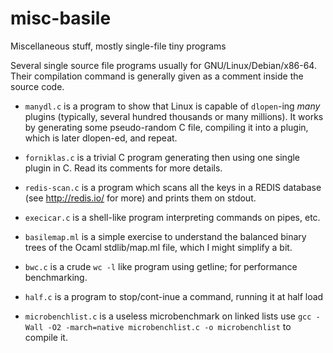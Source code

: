 # misc-basile
Miscellaneous stuff, mostly single-file tiny programs

Several single source file programs usually for
GNU/Linux/Debian/x86-64. Their compilation command is generally given
as a comment inside the source code.

* `manydl.c` is a program to show that Linux is capable of `dlopen`-ing
  *many* plugins (typically, several hundred thousands or many
  millions). It works by generating some pseudo-random C file, compiling it
  into a plugin, which is later dlopen-ed, and repeat.

* `forniklas.c` is a trivial C program generating then using one single plugin
 in C. Read its comments for more details.

* `redis-scan.c` is a program which scans all the keys in a REDIS database
  (see http://redis.io/ for more) and prints them on stdout.

* `execicar.c` is a shell-like program interpreting commands on pipes, etc.

* `basilemap.ml` is a simple exercise to understand the balanced binary trees
of the Ocaml stdlib/map.ml file, which I might simplify a bit.

* `bwc.c`  is a crude `wc -l` like program using getline; for performance benchmarking.

* `half.c` is a program to stop/cont-inue a command, running it at half load

* `microbenchlist.c`  is a useless microbenchmark on linked lists
  use `gcc -Wall -O2 -march=native microbenchlist.c -o microbenchlist`
  to compile it.
